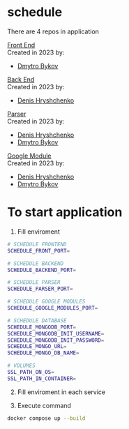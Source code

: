 # schedule

There are 4 repos in application

[Front End](https://github.com/MITIT-DEP22/schedule_mitit_front) <br>
Created in 2023 by:

- [Dmytro Bykov](https://github.com/pishexod)

[Back End](https://github.com/MITIT-DEP22/schedule-backend) <br>
Created in 2023 by:

- [Denis Hryshchenko](https://github.com/Denis11333)

[Parser](https://github.com/MITIT-DEP22/schedule-parser) <br>
Created in 2023 by:

- [Denis Hryshchenko](https://github.com/Denis11333)
- [Dmytro Bykov](https://github.com/pishexod)

[Google Module](https://github.com/MITIT-DEP22/schedule.google-modules) <br>
Created in 2023 by:

- [Denis Hryshchenko](https://github.com/Denis11333)
- [Dmytro Bykov](https://github.com/pishexod)

# To start application

1. Fill enviroment

```bash
# SCHEDULE FRONTEND
SCHEDULE_FRONT_PORT=

# SCHEDULE BACKEND
SCHEDULE_BACKEND_PORT=

# SCHEDULE PARSER
SCHEDULE_PARSER_PORT=

# SCHEDULE GOOGLE MODULES
SCHEDULE_GOOGLE_MODULES_PORT=

# SCHEDULE DATABASE
SCHEDULE_MONGODB_PORT=
SCHEDULE_MONGODB_INIT_USERNAME=
SCHEDULE_MONGODB_INIT_PASSWORD=
SCHEDULE_MONGO_URL=
SCHEDULE_MONGO_DB_NAME=

# VOLUMES
SSL_PATH_ON_OS=
SSL_PATH_IN_CONTAINER=

```

2. Fill enviroment in each service

3. Execute command

```bash
docker compose up --build
```

